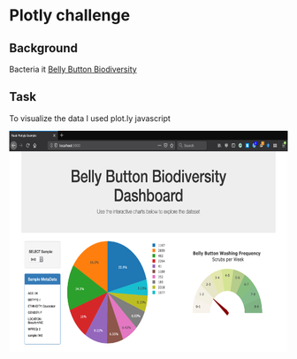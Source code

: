 # Plotly challenge

## Background
Bacteria it 
[Belly Button Biodiversity](http://robdunnlab.com/projects/belly-button-biodiversity/)


## Task
To visualize the data I used plot.ly javascript 





<p align="center">
  <img width="660" height="400" src="https://github.com/ovinueza/Plotly-challenge/blob/master/Images/dashboard_part1.png">
</p>




